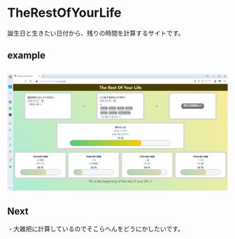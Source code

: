 # TheRestOfYourLife

誕生日と生きたい日付から、残りの時間を計算するサイトです。

## example

## ![example.png](/public/img/example.png "week4-2-plofiles-post.png")

## Next

・大雑把に計算しているのでそこらへんをどうにかしたいです。
